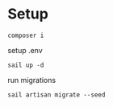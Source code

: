 # Setup

```shell
composer i
```

setup .env

```shell
sail up -d
```

run migrations

```shell
sail artisan migrate --seed
```
